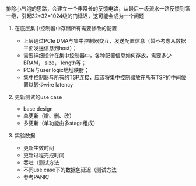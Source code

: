 排除小气泡的思路，会建立一个非常长的反馈电路，从最后一级流水一路反馈到第一级，引起32*32=1024级的门延迟，这可能会成为一个问题

1. 在底层集中控制器中存储所有需要修改的配置
    - 上层通过PCIe DMA与集中控制器交互，发送配置信息（暂不考虑从数据平面发送信息到host）；
    - 需要详细设计在集中控制器中，各种配置信息如何存放，需要多少BRAM， size， length等；
    - PCIe与user logic地址映射；
    - 集中控制器与所有的TSP连接，应该将集中控制器放在所有TSP的中间位置以较少wire latency

2. 更新测试的use case
    - base design
    - 单更新（增、删、改）
    - 多更新（单功能由多stage组成）

3. 实验数据
    - 更新生效时间
    - 更新过程完成时间
    - 吞吐（测试方法
    - 不同use case下的数据包延迟（测试方法
    - 参考PANIC